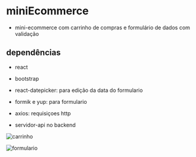 # miniEcommerce
* mini-ecommerce com carrinho de compras e formulário de dados com validação

## dependências
* react
* bootstrap
* react-datepicker: para edição da data do formulario

* formik e yup: para formulario
* axios: requisiçoes http
* servidor-api no backend

![carrinho](https://i.pinimg.com/originals/87/10/a2/8710a2e90c58402871683ad4ea2dbcf4.jpg)

![formulario](https://i.pinimg.com/originals/c1/c6/f7/c1c6f7fa53409085399d91e3ce5bd070.jpg)
